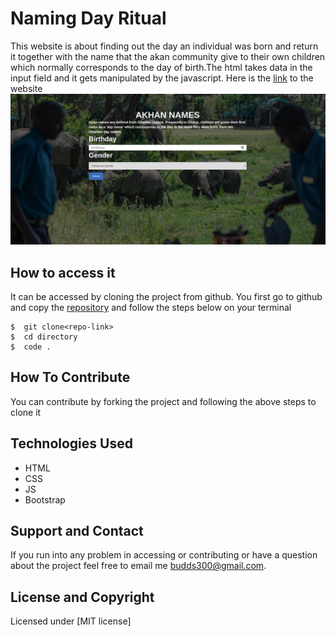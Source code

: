 # Naming Day Ritual
This website is about  finding out the day an individual was born and return it together  with the name that the akan community give to their own children which normally corresponds to the day of birth.The html takes data in the input field and it gets manipulated by the javascript. Here is the [link](https://budds300.github.io/birthday-calendar/) to the website
![screenshot](Landing.png)

## How to access it
It can be accessed by cloning the project from github.
You first  go to github and copy the [repository](https://github.com/budds300/birthday-calendar) and follow the steps below on your terminal
```
$  git clone<repo-link>
$  cd directory
$  code .
```
## How To Contribute
You can contribute by forking the project  and following the above steps to clone it
## Technologies Used
* HTML
* CSS
* JS
* Bootstrap
## Support and Contact
If you run into any problem in accessing or contributing or have a question about the project feel free to email me  budds300@gmail.com.

## License and Copyright
Licensed under [MIT license]